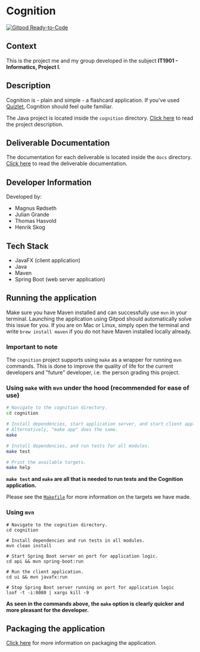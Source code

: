 # Cognition

[![Gitpod Ready-to-Code](https://img.shields.io/badge/Gitpod-Ready--to--Code-blue?logo=gitpod)](https://gitpod.stud.ntnu.no/#https://gitlab.stud.idi.ntnu.no/it1901/groups-2021/gr2103/gr2103)

## Context

This is the project me and my group developed in the subject **IT1901 - Informatics, Project I**. 


## Description

Cognition is - plain and simple - a flashcard application. If you've used [Quizlet](https://quizlet.com/), Cognition
should feel quite familiar.

The Java project is located inside the `cognition` directory. [Click here](./cognition/README.md)
to read the project description.

## Deliverable Documentation

The documentation for each deliverable is located inside the `docs` directory. [Click here](./docs) to read the deliverable documentation.

## Developer Information

Developed by:

- Magnus Rødseth
- Julian Grande
- Thomas Hasvold
- Henrik Skog

## Tech Stack

- JavaFX (client application)
- Java
- Maven
- Spring Boot (web server application)

## Running the application

Make sure you have Maven installed and can successfully use `mvn` in your terminal. Launching the application using Gitpod should automatically solve this issue for you. If you are on Mac or Linux, simply open the terminal and write `brew install maven` if you do not have Maven installed locally already.

### Important to note

The `cognition` project supports using `make` as a wrapper for running `mvn` commands. This is done to improve the quality of life for the current developers and "future" developer, i.e. the person grading this project.

### Using `make` with `mvn` under the hood **(recommended for ease of use)**

```sh
# Navigate to the cognition directory.
cd cognition

# Install dependencies, start application server, and start client application.
# Alternatively, "make app" does the same.
make

# Install dependencies, and run tests for all modules.
make test

# Print the available targets.
make help
```

**`make test` and `make` are all that is needed to run tests and the Cognition application.**

Please see the [`Makefile`](./cognition/Makefile) for more information on the targets we have made.

### Using `mvn`

```shell
# Navigate to the cognition directory.
cd cognition

# Install dependencies and run tests in all modules.
mvn clean install

# Start Spring Boot server on port for application logic.
cd api && mvn spring-boot:run

# Run the client application.
cd ui && mvn javafx:run

# Stop Spring Boot server running on port for application logic
lsof -t -i:8080 | xargs kill -9
```

**As seen in the commands above, the `make` option is clearly quicker and more pleasant for the developer.**

## Packaging the application

[Click here](./cognition/README.md) for more information on packaging the application.
